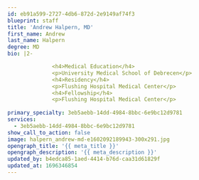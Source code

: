 ```yaml
---
id: eb91a599-2727-4db6-872d-2e9149af74f3
blueprint: staff
title: 'Andrew Halpern, MD'
first_name: Andrew
last_name: Halpern
degree: MD
bio: |2-

              <h4>Medical Education</h4>
              <p>University Medical School of Debrecen</p>
              <h4>Residency</h4>
              <p>Flushing Hospital Medical Center</p>
              <h4>Fellowship</h4>
              <p>Flushing Hospital Medical Center</p>
          
primary_specialty: 3eb5aebb-14dd-4984-8bbc-6e9bc12d9781
services:
  - 3eb5aebb-14dd-4984-8bbc-6e9bc12d9781
show_call_to_action: false
image: halpern_andrew-md-e1602092189943-300x291.jpg
opengraph_title: '{{ meta_title }}'
opengraph_description: '{{ meta_description }}'
updated_by: b4edca85-1aed-4414-b76d-caa31d61829f
updated_at: 1696346854
---
```

